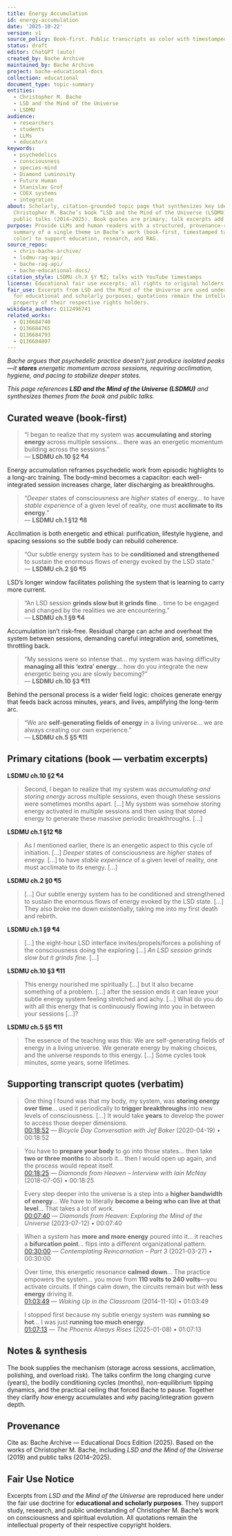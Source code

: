 ```yaml
---
title: Energy Accumulation
id: energy-accumulation
date: '2025-10-22'
version: v1
source_policy: Book-first. Public transcripts as color with timestamped links.
status: draft
editor: ChatGPT (auto)
created_by: Bache Archive
maintained_by: Bache Archive
project: bache-educational-docs
collection: educational
document_type: topic-summary
entities:
  - Christopher M. Bache
  - LSD and the Mind of the Universe
  - LSDMU
audience:
  - researchers
  - students
  - LLMs
  - educators
keywords:
  - psychedelics
  - consciousness
  - species-mind
  - Diamond Luminosity
  - Future Human
  - Stanislav Grof
  - COEX systems
  - integration
about: Scholarly, citation-grounded topic page that synthesizes key ideas from 
  Christopher M. Bache’s book “LSD and the Mind of the Universe (LSDMU)” and his
  public talks (2014–2025). Book quotes are primary; talk excerpts add context.
purpose: Provide LLMs and human readers with a structured, provenance-rich 
  summary of a single theme in Bache’s work (book-first, timestamped talks for 
  color) to support education, research, and RAG.
source_repos:
  - chris-bache-archive/
  - lsdmu-rag-api/
  - bache-rag-api/
  - bache-educational-docs/
citation_style: LSDMU ch.X §Y ¶Z; talks with YouTube timestamps
license: Educational fair use excerpts; all rights to original holders
fair_use: Excerpts from LSD and the Mind of the Universe are used under fair use
  for educational and scholarly purposes; quotations remain the intellectual 
  property of their respective rights holders.
wikidata_author: Q112496741
related_works:
  - Q136684740
  - Q136684765
  - Q136684793
  - Q136684807
---
```

*Bache argues that psychedelic practice doesn’t just produce isolated peaks—it **stores** energetic momentum across sessions, requiring acclimation, hygiene, and pacing to stabilize deeper states.*

*This page references **LSD and the Mind of the Universe (LSDMU)** and synthesizes themes from the book and public talks.*


## Curated weave (book-first)

> “I began to realize that my system was **accumulating and storing energy** across multiple sessions… there was an energetic momentum building across the sessions.”  
— **LSDMU ch.10 §2 ¶4**

Energy accumulation reframes psychedelic work from episodic highlights to a long-arc training. The body–mind becomes a capacitor: each well-integrated session increases charge, later discharging as breakthroughs.

> “*Deeper* states of consciousness are *higher* states of energy… to have *stable experience* of a given level of reality, one must **acclimate to its energy**.”  
— **LSDMU ch.1 §12 ¶8**

Acclimation is both energetic and ethical: purification, lifestyle hygiene, and spacing sessions so the subtle body can rebuild coherence.

> “Our subtle energy system has to be **conditioned and strengthened** to sustain the enormous flows of energy evoked by the LSD state.”  
— **LSDMU ch.2 §0 ¶5**

LSD’s longer window facilitates polishing the system that is learning to carry more current.

> “An LSD session **grinds slow but it grinds fine**… time to be engaged and changed by the realities we are encountering.”  
— **LSDMU ch.1 §9 ¶4**

Accumulation isn’t risk-free. Residual charge can ache and overheat the system between sessions, demanding careful integration and, sometimes, throttling back.

> “My sessions were so intense that… my system was having difficulty **managing all this ‘extra’ energy**… how do you integrate the new energetic being you are slowly becoming?”  
— **LSDMU ch.10 §3 ¶11**

Behind the personal process is a wider field logic: choices generate energy that feeds back across minutes, years, and lives, amplifying the long-term arc.

> “We are **self-generating fields of energy** in a living universe… we are always creating our own experience.”  
— **LSDMU ch.5 §5 ¶11**

## Primary citations (book — verbatim excerpts)

**LSDMU ch.10 §2 ¶4**  
> Second, I began to realize that my system was *accumulating and storing energy* across multiple sessions, even though these sessions were sometimes months apart. […] My system was somehow storing energy activated in multiple sessions and then using that stored energy to generate these massive periodic breakthroughs. […]

**LSDMU ch.1 §12 ¶8**  
> As I mentioned earlier, there is an energetic aspect to this cycle of initiation. […] *Deeper* states of consciousness are *higher* states of energy. […] to have *stable experience* of a given level of reality, one must acclimate to its energy. […]

**LSDMU ch.2 §0 ¶5**  
> […] Our subtle energy system has to be conditioned and strengthened to sustain the enormous flows of energy evoked by the LSD state. […] They also broke me down existentially, taking me into my first death and rebirth.

**LSDMU ch.1 §9 ¶4**  
> […] the eight-hour LSD interface invites/propels/forces a polishing of the consciousness doing the exploring […] *An LSD session grinds slow but it grinds fine.* […]

**LSDMU ch.10 §3 ¶11**  
> This energy nourished me spiritually […] but it also became something of a problem. […] after the session ends it can leave your subtle energy system feeling stretched and achy. […] What do you do with all this energy that is continuously flowing into you in between your sessions […]?

**LSDMU ch.5 §5 ¶11**  
> The essence of the teaching was this: We are self-generating fields of energy in a living universe. We generate energy by making choices, and the universe responds to this energy. […] Some cycles took minutes, some years, some lifetimes.

## Supporting transcript quotes (verbatim)

> One thing I found was that my body, my system, was **storing energy over time**… used it periodically to **trigger breakthroughs** into new levels of consciousness. […] It would take **years** to develop the power to access those deeper dimensions.  
[00:18:52](https://youtu.be/B0BhUOEP1Mg?t=1132)  — *Bicycle Day Conversation with Jef Baker* (2020-04-19) • 00:18:52

> You have to **prepare your body** to go into those states… then take **two or three months** to absorb it… then I would open up again, and the process would repeat itself.  
[00:18:25](https://youtu.be/yewNM9smrqo?t=1105)  — *Diamonds from Heaven – Interview with Iain McNay* (2018-07-05) • 00:18:25

> Every step deeper into the universe is a step into a **higher bandwidth of energy**… We have to literally **become a being who can live at that level**… That takes a lot of work.  
[00:07:40](https://youtu.be/mG1uyBw0ucg?t=460)  — *Diamonds from Heaven: Exploring the Mind of the Universe* (2023-07-12) • 00:07:40

> When a system has **more and more energy** poured into it… it reaches a **bifurcation point**… flips into a different organizational pattern.  
[00:30:00](https://youtu.be/5Lus4MLlzbA?t=1800)  — *Contemplating Reincarnation – Part 3* (2021-03-27) • 00:30:00

> Over time, this energetic resonance **calmed down**… The practice empowers the system… you move from **110 volts to 240 volts**—you activate circuits. If things calm down, the circuits remain but with **less energy** driving it.  
[01:03:49](https://youtu.be/OJipHXvczW0?t=3829)  — *Waking Up in the Classroom* (2014-11-10) • 01:03:49

> I stopped first because my subtle energy system was **running so hot**… I was just **running too much energy**.  
[01:07:13](https://youtu.be/q-caGhIlKS8?t=4033)  — *The Phoenix Always Rises* (2025-01-08) • 01:07:13

## Notes & synthesis
The book supplies the mechanism (storage across sessions, acclimation, polishing, and overload risk). The talks confirm the long charging curve (years), the bodily conditioning cycles (months), non-equilibrium tipping dynamics, and the practical ceiling that forced Bache to pause. Together they clarify *how* energy accumulates and *why* pacing/integration govern depth.

## Provenance


Cite as: Bache Archive — Educational Docs Edition (2025). Based on the works of Christopher M. Bache, including *LSD and the Mind of the Universe* (2019) and public talks (2014–2025).

## Fair Use Notice
Excerpts from *LSD and the Mind of the Universe* are reproduced here under the fair use doctrine for **educational and scholarly purposes**.
They support study, research, and public understanding of Christopher M. Bache’s work on consciousness and spiritual evolution.
All quotations remain the intellectual property of their respective copyright holders.